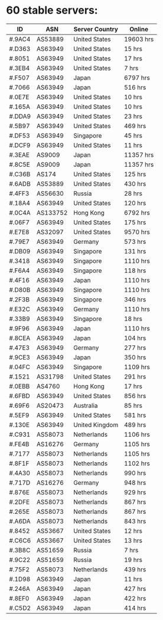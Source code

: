 # 60 stable servers:

| ID | ASN | Server Country | Online |
| ------ | ------ | ------ | ------ |
| #.9AC4 | AS53889 | United States | 19603 hrs |
| #.D363 | AS63949 | United States | 15 hrs |
| #.8051 | AS63949 | United States | 17 hrs |
| #.3EB4 | AS63949 | United States | 7 hrs |
| #.F507 | AS63949 | Japan | 6797 hrs |
| #.7066 | AS63949 | Japan | 516 hrs |
| #.0E7E | AS63949 | United States | 10 hrs |
| #.165A | AS63949 | United States | 10 hrs |
| #.DDA9 | AS63949 | United States | 23 hrs |
| #.5B97 | AS63949 | United States | 469 hrs |
| #.DF53 | AS63949 | Singapore | 45 hrs |
| #.DCF9 | AS63949 | United States | 11 hrs |
| #.3EAE | AS9009 | Japan | 11357 hrs |
| #.8C5E | AS9009 | Japan | 11357 hrs |
| #.C36B | AS174 | United States | 125 hrs |
| #.6ADB | AS53889 | United States | 430 hrs |
| #.4FF3 | AS56630 | Russia | 28 hrs |
| #.18A4 | AS63949 | United States | 120 hrs |
| #.0C4A | AS133752 | Hong Kong | 6792 hrs |
| #.06F7 | AS63949 | United States | 175 hrs |
| #.E7E8 | AS32097 | United States | 9570 hrs |
| #.79E7 | AS63949 | Germany | 573 hrs |
| #.DB09 | AS63949 | Singapore | 131 hrs |
| #.3418 | AS63949 | Singapore | 1110 hrs |
| #.F6A4 | AS63949 | Singapore | 118 hrs |
| #.4F16 | AS63949 | Japan | 1110 hrs |
| #.D80B | AS63949 | Singapore | 1110 hrs |
| #.2F3B | AS63949 | Singapore | 346 hrs |
| #.E32C | AS63949 | Germany | 1110 hrs |
| #.33B9 | AS63949 | Singapore | 18 hrs |
| #.9F96 | AS63949 | Japan | 1110 hrs |
| #.8CEA | AS63949 | Japan | 104 hrs |
| #.47E3 | AS63949 | Germany | 277 hrs |
| #.9CE3 | AS63949 | Japan | 350 hrs |
| #.04FC | AS63949 | Singapore | 1109 hrs |
| #.1521 | AS31798 | United States | 291 hrs |
| #.0EBB | AS4760 | Hong Kong | 17 hrs |
| #.6FBD | AS63949 | United States | 856 hrs |
| #.69F6 | AS20473 | Australia | 85 hrs |
| #.5EF9 | AS63949 | United States | 581 hrs |
| #.130E | AS63949 | United Kingdom | 489 hrs |
| #.C931 | AS58073 | Netherlands | 1106 hrs |
| #.FE4B | AS16276 | Germany | 1105 hrs |
| #.7177 | AS58073 | Netherlands | 1105 hrs |
| #.8F1F | AS58073 | Netherlands | 1102 hrs |
| #.4A30 | AS58073 | Netherlands | 990 hrs |
| #.717D | AS16276 | Germany | 948 hrs |
| #.876E | AS58073 | Netherlands | 929 hrs |
| #.2DFE | AS58073 | Netherlands | 867 hrs |
| #.265E | AS58073 | Netherlands | 867 hrs |
| #.A6DA | AS58073 | Netherlands | 843 hrs |
| #.8452 | AS53667 | United States | 12 hrs |
| #.C6C6 | AS53667 | United States | 13 hrs |
| #.3B8C | AS51659 | Russia | 7 hrs |
| #.9C22 | AS51659 | Russia | 19 hrs |
| #.75F2 | AS58073 | Netherlands | 439 hrs |
| #.1D98 | AS63949 | Japan | 11 hrs |
| #.246A | AS63949 | Japan | 427 hrs |
| #.8EF0 | AS63949 | Japan | 422 hrs |
| #.C5D2 | AS63949 | Japan | 414 hrs |

